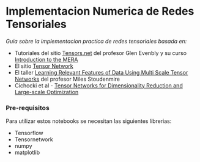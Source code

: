 # Implementacion Numerica de Redes Tensoriales

_Guia sobre la implementacion practica de redes tensoriales basada en:_

-  Tutoriales del sitio [Tensors.net](https://www.tensors.net/) del profesor Glen Evenbly y su curso [Introduction to the MERA](https://www.youtube.com/watch?v=r1KVkz19riE)
-  El sitio [Tensor Network](https://tensornetwork.org/)
-  El taller [Learning Relevant Features of Data Using Multi Scale Tensor Networks](http://scgp.stonybrook.edu/video_portal/video.php?id=3490) del profesor Miles Stoudenmire
-  Cichocki et al - [Tensor Networks for Dimensionality Reduction and Large-scale Optimization](https://www.nowpublishers.com/article/Details/MAL-059)

### Pre-requisitos

Para utilizar estos notebooks se necesitan las siguientes librerias:

-  Tensorflow
-  Tensornetwork
-  numpy
-  matplotlib
